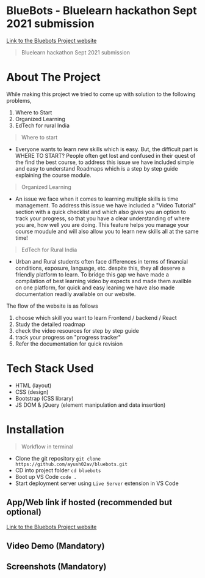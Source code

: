# BlueBots - Bluelearn hackathon Sept 2021 submission
[Link to the Bluebots Project website](https://bluebots.netlify.app/ "BlueBots")

> Bluelearn hackathon Sept 2021 submission

# About The Project
While making this project we tried to come up with solution to the following problems,
1. Where to Start
2. Organized Learning
3. EdTech for rural India

> Where to start
- Everyone wants to learn new skills which is easy. But, the difficult part is WHERE TO START? People often get lost and confused in their quest of the find the best course, to address this issue we have included simple and easy to understand Roadmaps which is a step by step guide explaining the course module.

> Organized Learning
- An issue we face when it comes to learning multiple skills is time management. To address this issue we have included a "Video Tutorial" section with a quick checklist and which also gives you an option to track your progress, so that you have a clear understanding of where you are, how well you are doing. This feature helps you manage your course moudule and will also allow you to learn new skills all at the same time! 

> EdTech for Rural India
- Urban and Rural students often face differences in terms of financial conditions, exposure, language, etc. despite this, they all deserve a friendly platform to learn. To bridge this gap we have made a compilation of best learning video by expects and made them availble on one platform, for quick and easy leaning we have also made documentation readily available on our website.

The flow of the website is as follows 
1. choose which skill you want to learn Frontend / backend / React
2. Study the detailed roadmap 
3. check the video resources for step by step guide 
4. track your progress on "progress tracker"
5. Refer the documentation for quick revision 

# Tech Stack Used

- HTML (layout)
- CSS (design)
- Bootstrap (CSS library)
- JS DOM & jQuery (element manipulation and data insertion)

# Installation

> Workflow in terminal
- Clone the git repository `git clone https://github.com/ayush02av/bluebots.git`
- CD into project folder `cd bluebots`
- Boot up VS Code `code .`
- Start deployment server using `Live Server` extension in VS Code

## App/Web link if hosted (recommended but optional)

[Link to the Bluebots Project website](https://bluebots.netlify.app/ "BlueBots")

## Video Demo (Mandatory)


## Screenshots (Mandatory)

